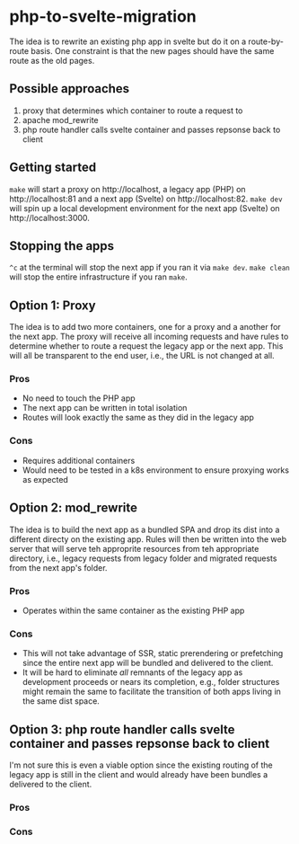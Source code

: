 # php-to-svelte-migration

The idea is to rewrite an existing php app in svelte but do it on a route-by-route basis.  One constraint is that the new pages should have the same route as the old pages.

## Possible approaches
1. proxy that determines which container to route a request to
2. apache mod_rewrite
3. php route handler calls svelte container and passes repsonse back to client

## Getting started
`make` will start a proxy on http://localhost, a legacy app (PHP) on http://localhost:81 and a next app (Svelte) on http://localhost:82.  `make dev` will spin up a local development environment for the next app (Svelte) on http://localhost:3000.


## Stopping the apps
`^c` at the terminal will stop the next app if you ran it via `make dev`.
`make clean` will stop the entire infrastructure if you ran `make`.

## Option 1: Proxy

The idea is to add two more containers, one for a proxy and a another for the next app.  The proxy will receive all incoming requests and have rules to determine whether to route a request the legacy app or the next app.  This will all be transparent to the end user, i.e., the URL is not changed at all.

### Pros
* No need to touch the PHP app
* The next app can be written in total isolation
* Routes will look exactly the same as they did in the legacy app

### Cons
* Requires additional containers
* Would need to be tested in a k8s environment to ensure proxying works as expected

## Option 2: mod_rewrite

The idea is to build the next app as a bundled SPA and drop its dist into a different directy on the existing app.  Rules will then be written into the web server that will serve teh approprite resources from teh appropriate directory, i.e., legacy requests from legacy folder and migrated requests from the next app's folder.

### Pros
* Operates within the same container as the existing PHP app

### Cons
* This will not take advantage of SSR, static prerendering or prefetching since the entire next app will be bundled and delivered to the client.
* It will be hard to eliminate _all_ remnants of the legacy app as development proceeds or nears its completion, e.g., folder structures might remain the same to facilitate the transition of both apps living in the same dist space.

## Option 3: php route handler calls svelte container and passes repsonse back to client

I'm not sure this is even a viable option since the existing routing of the legacy app is still in the client and would already have been bundles a delivered to the client.

### Pros

### Cons
